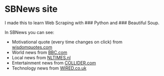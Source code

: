 # SBNews site

I made this to learn Web Scraping with ### Python and ### Beautiful Soup.

In SBNews you can see:
- Motivational quote (every time changes on click) from [wisdomquotes.com][lnk0]
- World news from [BBC.com][lnk1]
- Local news from [NLTIMES.nl][lnk2]
- Entertainment news from [COLLIDER.com][lnk3]
- Technology news from [WIRED.co.uk][lnk4]

[lnk0]: <https://wisdomquotes.com/life-quotes/>
[lnk1]: <https://www.bbc.com/news/world>
[lnk2]: <https://nltimes.nl/>
[lnk3]: <https://collider.com/all-news/#page/1>
[lnk4]: <https://www.wired.co.uk/topic/technology>
